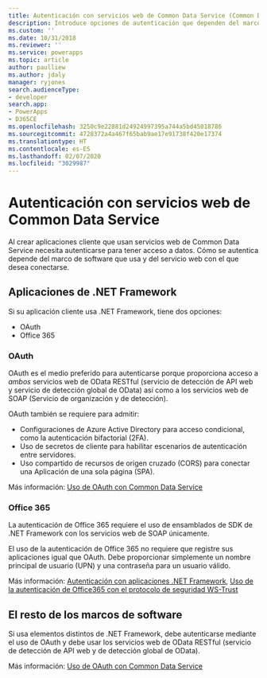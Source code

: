 ```yaml
---
title: Autenticación con servicios web de Common Data Service (Common Data Service) | Microsoft Docs
description: Introduce opciones de autenticación que dependen del marco de software que use.
ms.custom: ''
ms.date: 10/31/2018
ms.reviewer: ''
ms.service: powerapps
ms.topic: article
author: paulliew
ms.author: jdaly
manager: ryjones
search.audienceType:
- developer
search.app:
- PowerApps
- D365CE
ms.openlocfilehash: 3250c9e22881d24924997395a744a5bd45018786
ms.sourcegitcommit: 4728372a4a467f65bab9ae17e91738f420e17374
ms.translationtype: HT
ms.contentlocale: es-ES
ms.lasthandoff: 02/07/2020
ms.locfileid: "3029987"
---
```

# <a name="authentication-with-common-data-service-web-services"></a>Autenticación con servicios web de Common Data Service

Al crear aplicaciones cliente que usan servicios web de Common Data Service necesita autenticarse para tener acceso a datos. Cómo se autentica depende del marco de software que usa y del servicio web con el que desea conectarse.

## <a name="net-framework-applications"></a>Aplicaciones de .NET Framework

Si su aplicación cliente usa .NET Framework, tiene dos opciones:

- OAuth
- Office 365

### <a name="oauth"></a>OAuth

OAuth es el medio preferido para autenticarse porque proporciona acceso a *ambos* servicios web de OData RESTful (servicio de detección de API web y servicio de detección global de OData) así como a los servicios web de SOAP (Servicio de organización y de detección). 

OAuth también se requiere para admitir: 
 - Configuraciones de Azure Active Directory para acceso condicional, como la autenticación bifactorial (2FA).
 - Uso de secretos de cliente para habilitar escenarios de autenticación entre servidores.
 - Uso compartido de recursos de origen cruzado (CORS) para conectar una Aplicación de una sola página (SPA).

Más información: [Uso de OAuth con Common Data Service](authenticate-oauth.md)

### <a name="office-365"></a>Office 365

La autenticación de Office 365 requiere el uso de ensamblados de SDK de .NET Framework con los servicios web de SOAP únicamente.

El uso de la autenticación de Office 365 no requiere que registre sus aplicaciones igual que OAuth. Debe proporcionar simplemente un nombre principal de usuario (UPN) y una contraseña para un usuario válido.

Más información: [Autenticación con aplicaciones .NET Framework](authenticate-dot-net-framework.md), [Uso de la autenticación de Office365 con el protocolo de seguridad WS-Trust](authenticate-office365-deprecation.md)

## <a name="all-other-software-frameworks"></a>El resto de los marcos de software

Si usa elementos distintos de .NET Framework, debe autenticarse mediante el uso de OAuth y debe usar los servicios web de OData RESTful (servicio de detección de API web y de detección global de OData).

Más información:  [Uso de OAuth con Common Data Service](authenticate-oauth.md)
